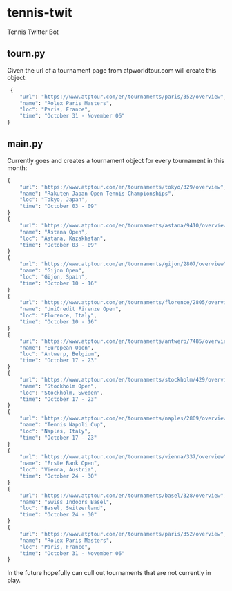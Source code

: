 # tennis-twit
 Tennis Twitter Bot

## tourn.py
 Given the url of a tournament page from atpworldtour.com will create this object:

```python
 {
    "url": "https://www.atptour.com/en/tournaments/paris/352/overview",
    "name": "Rolex Paris Masters",
    "loc": "Paris, France",
    "time": "October 31 - November 06"
}
```

## main.py
 Currently goes and creates a tournament object for every tournament in this month:

```python
{
    "url": "https://www.atptour.com/en/tournaments/tokyo/329/overview",
    "name": "Rakuten Japan Open Tennis Championships",
    "loc": "Tokyo, Japan",
    "time": "October 03 - 09"
}
{
    "url": "https://www.atptour.com/en/tournaments/astana/9410/overview",
    "name": "Astana Open",
    "loc": "Astana, Kazakhstan",
    "time": "October 03 - 09"
}
{
    "url": "https://www.atptour.com/en/tournaments/gijon/2807/overview",
    "name": "Gijon Open",
    "loc": "Gijon, Spain",
    "time": "October 10 - 16"
}
{
    "url": "https://www.atptour.com/en/tournaments/florence/2805/overview",
    "name": "UniCredit Firenze Open",
    "loc": "Florence, Italy",
    "time": "October 10 - 16"
}
{
    "url": "https://www.atptour.com/en/tournaments/antwerp/7485/overview",
    "name": "European Open",
    "loc": "Antwerp, Belgium",
    "time": "October 17 - 23"
}
{
    "url": "https://www.atptour.com/en/tournaments/stockholm/429/overview",
    "name": "Stockholm Open",
    "loc": "Stockholm, Sweden",
    "time": "October 17 - 23"
}
{
    "url": "https://www.atptour.com/en/tournaments/naples/2809/overview",
    "name": "Tennis Napoli Cup",
    "loc": "Naples, Italy",
    "time": "October 17 - 23"
}
{
    "url": "https://www.atptour.com/en/tournaments/vienna/337/overview",
    "name": "Erste Bank Open",
    "loc": "Vienna, Austria",
    "time": "October 24 - 30"
}
{
    "url": "https://www.atptour.com/en/tournaments/basel/328/overview",
    "name": "Swiss Indoors Basel",
    "loc": "Basel, Switzerland",
    "time": "October 24 - 30"
}
{
    "url": "https://www.atptour.com/en/tournaments/paris/352/overview",
    "name": "Rolex Paris Masters",
    "loc": "Paris, France",
    "time": "October 31 - November 06"
}
```

 In the future hopefully can cull out tournaments that are not currently in play.